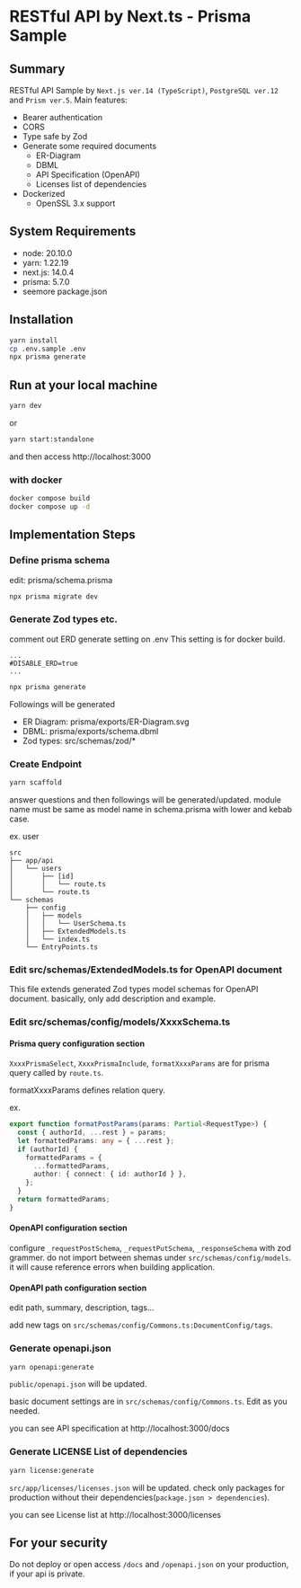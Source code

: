 # RESTful API by Next.ts - Prisma Sample

## Summary

RESTful API Sample by `Next.js ver.14 (TypeScript)`, `PostgreSQL ver.12` and `Prism ver.5`.
Main features:

- Bearer authentication
- CORS
- Type safe by Zod
- Generate some required documents
  - ER-Diagram
  - DBML
  - API Specification (OpenAPI)
  - Licenses list of dependencies
- Dockerized
  - OpenSSL 3.x support

## System Requirements

- node: 20.10.0
- yarn: 1.22.19
- next.js: 14.0.4
- prisma: 5.7.0
- seemore package.json

## Installation

```zsh
yarn install
cp .env.sample .env
npx prisma generate
```

## Run at your local machine

```zsh
yarn dev
```

or

```zsh
yarn start:standalone
```

and then access http://localhost:3000

### with docker

```zsh
docker compose build
docker compose up -d
```

## Implementation Steps

### Define prisma schema

edit: prisma/schema.prisma

```zsh
npx prisma migrate dev
```

### Generate Zod types etc.

comment out ERD generate setting on .env
This setting is for docker build.

```text:.env
...
#DISABLE_ERD=true
...
```

```zsh
npx prisma generate
```

Followings will be generated

- ER Diagram: prisma/exports/ER-Diagram.svg
- DBML: prisma/exports/schema.dbml
- Zod types: src/schemas/zod/\*

### Create Endpoint

```zsh
yarn scaffold
```

answer questions and then followings will be generated/updated.
module name must be same as model name in schema.prisma with lower and kebab case.

ex. user

```
src
├── app/api
│   └── users
│       ├── [id]
│       │   └── route.ts
│       └── route.ts
└── schemas
    ├── config
    │   ├── models
    │   │   └── UserSchema.ts
    │   ├── ExtendedModels.ts
    │   └── index.ts
    └── EntryPoints.ts
```

### Edit src/schemas/ExtendedModels.ts for OpenAPI document

This file extends generated Zod types model schemas for OpenAPI document.
basically, only add description and example.

### Edit src/schemas/config/models/XxxxSchema.ts

#### Prisma query configuration section

`XxxxPrismaSelect`, `XxxxPrismaInclude`, `formatXxxxParams` are for prisma query called by `route.ts`.

formatXxxxParams defines relation query.

ex.

```ts
export function formatPostParams(params: Partial<RequestType>) {
  const { authorId, ...rest } = params;
  let formattedParams: any = { ...rest };
  if (authorId) {
    formattedParams = {
      ...formattedParams,
      author: { connect: { id: authorId } },
    };
  }
  return formattedParams;
}
```

#### OpenAPI configuration section

configure `_requestPostSchema`, `_requestPutSchema`, `_responseSchema` with zod grammer.
do not import between shemas under `src/schemas/config/models`. it will cause reference errors when building application.

#### OpenAPI path configuration section

edit path, summary, description, tags...

add new tags on `src/schemas/config/Commons.ts:DocumentConfig/tags`.

### Generate openapi.json

```zsh
yarn openapi:generate
```

`public/openapi.json` will be updated.

basic document settings are in `src/schemas/config/Commons.ts`. Edit as you needed.

you can see API specification at http://localhost:3000/docs

### Generate LICENSE List of dependencies

```zsh
yarn license:generate
```

`src/app/licenses/licenses.json` will be updated.
check only packages for production without their dependencies(`package.json > dependencies`).

you can see License list at http://localhost:3000/licenses

## For your security

Do not deploy or open access `/docs` and `/openapi.json` on your production, if your api is private.
